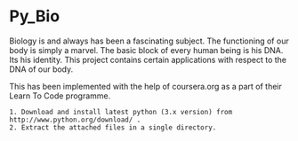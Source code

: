 Py_Bio
======
Biology is and always has been a fascinating subject. The functioning of our body is simply a marvel. The basic block of every human being is his DNA. Its his identity. This project contains certain applications with respect to the DNA of our body.
 
 This has been implemented with the help of coursera.org as a part of their Learn To Code programme.

  

    1. Download and install latest python (3.x version) from http://www.python.org/download/ .
    2. Extract the attached files in a single directory.

